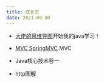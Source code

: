 ```yaml
---
title: 成长史
date: 2021-09-30
---
```


* [大佬的思维导图](https://www.pdai.tech/)开始我的java学习！

* [MVC SpringMVC](https://www.pdai.tech/files/kaitao-springMVC.pdf) MVC

* Java核心技术卷一

* http图解